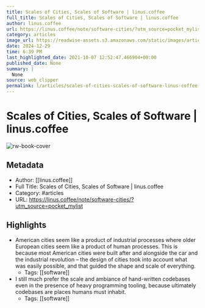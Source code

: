 ```yaml
---
title: Scales of Cities, Scales of Software | linus.coffee
full_title: Scales of Cities, Scales of Software | linus.coffee
author: linus.coffee
url: https://linus.coffee/note/software-cities/?utm_source=pocket_mylist
category: articles
image_url: https://readwise-assets.s3.amazonaws.com/static/images/article1.be68295a7e40.png
date: 2024-12-29
time: 6:39 PM
last_highlighted_date: 2021-10-07 12:52:47.466904+00:00
published_date: None
summary: |
  None
source: web_clipper
permalink: l/articles/scales-of-cities-scales-of-software-linus-coffee
---
```

# Scales of Cities, Scales of Software | linus.coffee

![rw-book-cover](https://readwise-assets.s3.amazonaws.com/static/images/article1.be68295a7e40.png)

## Metadata
- Author: [[linus.coffee]]
- Full Title: Scales of Cities, Scales of Software | linus.coffee
- Category: #articles
- URL: https://linus.coffee/note/software-cities/?utm_source=pocket_mylist

## Highlights
- American cities seem like a product of industrial processes where older European cities seem like a product of human processes. This is because most American cities were built after and alongside the car and the industrial revolution – the design of cities took into account what was easily possible, and that guided the shape and scale of everything.
    - Tags: [[software]] 
- I still much prefer the scale and ambiance of hand-written codebases even in the presence of heavy programming tooling, because ultimately codebases are places humans must inhabit.
    - Tags: [[software]] 


